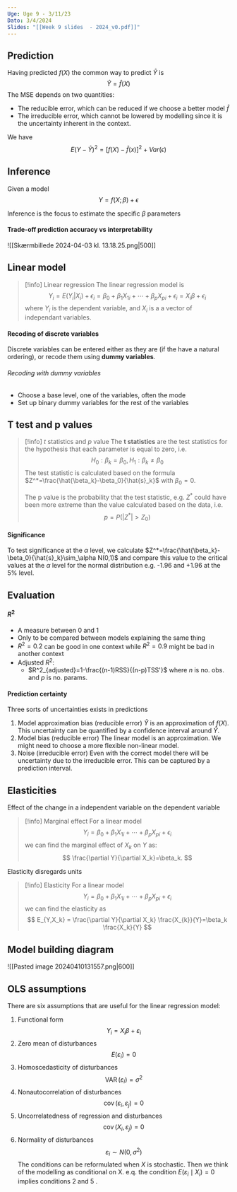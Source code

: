 ```yaml
---
Uge: Uge 9 - 3/11/23
Dato: 3/4/2024
Slides: "[[Week 9 slides  - 2024_v0.pdf]]"
---
```

## Prediction

Having predicted $f(X)$ the common way to predict $\hat{Y}$ is
$$
\hat{Y} = \hat{f}(X)
$$
The MSE depends on two quantities:
- The reducible error, which can be reduced if we choose a better model $\hat{f}$
- The irreducible error, which cannot be lowered by modelling since it is the uncertainty inherent in the context.

We have
$$
E(Y-\hat{Y})^2=[f(X)-\hat{f}(x)]^2+Var(\epsilon)
$$

## Inference

Given a model
$$
Y = f(X;\beta)+\epsilon
$$

Inference is the focus to estimate the specific $\beta$ parameters

#### Trade-off prediction accuracy vs interpretability
![[Skærmbillede 2024-04-03 kl. 13.18.25.png|500]]
## Linear model

>[!info] Linear regression
>The linear regression model is 
>$$
>Y_i = E(Y_i|X_i) + \epsilon_i=\beta_0+\beta_1X_{1i} + \cdots+\beta_pX_{pi} + \epsilon_i=X_i\beta+\epsilon_i
>$$
>where $Y_i$ is the dependent variable, and $X_i$ is a a vector of independant variables.

#### Recoding of discrete variables
Discrete variables can be entered either as they are (if the have a natural ordering), or recode them using **dummy variables**.

###### Recoding with dummy variables
- Choose a base level, one of the variables, often the mode
- Set up binary dummy variables for the rest of the variables

## T test and p values

>[!info] $t$ statistics and $p$ value
>The **t statistics** are the test statistics for the hypothesis that each parameter is equal to zero, i.e.
>$$
>H_0:\beta_k=\beta_0, H_1:\beta_k\neq \beta_0
>$$
>The test statistic is calculated based on the formula $Z^*=\frac{\hat{\beta_k}-\beta_0}{\hat{s}_k}$ with $\beta_0=0$.
>
>The p value is the probability that the test statistic, e.g. $Z^*$ could have been more extreme than the value calculated based on the data, i.e.
>$$
>p=P(|Z^*|>Z_0)
>$$
#### Significance
To test significance at the $\alpha$ level, we calculate $Z^*=\frac{\hat{\beta_k}-\beta_0}{\hat{s}_k}\sim_\alpha N(0,1)$ and compare this value to the critical values at the $\alpha$ level for the normal distribution e.g. -1.96 and +1.96 at the 5% level.

## Evaluation

#### $R^2$
+ A measure between 0 and 1
+ Only to be compared between models explaining the same thing
+ $R^2=0.2$ can be good in one context while $R^2=0.9$ might be bad in another context
+ Adjusted $R^2$:
	+ $R^2_{adjusted}=1-\frac{(n-1)RSS}{(n-p)TSS'}$ where $n$ is no. obs. and $p$ is no. params.

#### Prediction certainty
Three sorts of uncertainties exists in predictions

1. Model approximation bias (reducible error)
	$\hat{Y}$ is an approximation of $f(X)$. This uncertainty can be quantified by a confidence interval around $\hat{Y}$. 
2. Model bias (reducible error)
	The linear model is an approximation. We might need to choose a more flexible non-linear model.
3. Noise (irreducible error)
	Even with the correct model there will be uncertainty due to the irreducible error. This can be captured by a prediction interval.

## Elasticities

Effect of the change in a independent variable on the dependent variable

>[!info] Marginal effect
>For a linear model 
>$$
>Y_i = \beta_0 + \beta_1X_{1i}+\cdots+\beta_pX_{pi}+\epsilon_i
>$$
>we can find the marginal effect of $X_k$ on $Y$ as:
>$$
>\frac{\partial Y}{\partial X_k}=\beta_k.
>$$

Elasticity disregards units

>[!info] Elasticity
>For a linear model 
>$$
>Y_i = \beta_0 + \beta_1X_{1i}+\cdots+\beta_pX_{pi}+\epsilon_i
>$$
>we can find the elasticity as
>$$
>E_{Y,X_k} = \frac{\partial Y}{\partial X_k} \frac{X_{k}}{Y}=\beta_k \frac{X_k}{Y}
>$$

## Model building diagram
![[Pasted image 20240410131557.png|600]]

## OLS assumptions

There are six assumptions that are useful for the linear regression model:

1. Functional form
$$
Y_i=X_i \beta+\varepsilon_i
$$
2. Zero mean of disturbances
$$
E\left(\varepsilon_i\right)=0
$$
3. Homoscedasticity of disturbances
$$
\operatorname{VAR}\left(\varepsilon_i\right)=\sigma^2
$$
4. Nonautocorrelation of disturbances
$$
\operatorname{cov}\left(\varepsilon_i, \varepsilon_j\right)=0
$$
5. Uncorrelatedness of regression and disturbances
$$
\operatorname{cov}\left(X_i, \varepsilon_j\right)=0
$$
6. Normality of disturbances
$$
\varepsilon_i \sim N\left(0, \sigma^2\right)
$$
The conditions can be reformulated when $X$ is stochastic. Then we think of the modelling as conditional on $\mathrm{X}$. e.q. the condition $E\left(\varepsilon_i \mid X_i\right)=0$ implies conditions 2 and 5 .